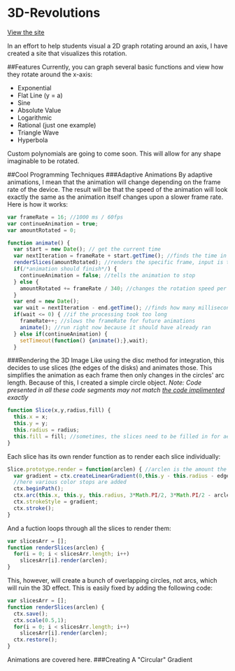 # 3D-Revolutions
[View the site](http://nick-mazuk.github.io/3D-Revolutions)

In an effort to help students visual a 2D graph rotating around an axis, I have created a site that visualizes this rotation.

##Features
Currently, you can graph several basic functions and view how they rotate around the x-axis:
- Exponential
- Flat Line (y = a)
- Sine
- Absolute Value
- Logarithmic
- Rational (just one example)
- Triangle Wave
- Hyperbola

Custom polynomials are going to come soon. This will allow for any shape imaginable to be rotated.

##Cool Programming Techniques
###Adaptive Animations
By adaptive animations, I mean that the animation will change depending on the frame rate of the device. The result will be that the speed of the animation will look exactly the same as the animation itself changes upon a slower frame rate. Here is how it works:

```javascript
var frameRate = 16; //1000 ms / 60fps
var continueAnimation = true;
var amountRotated = 0;

function animate() {
  var start = new Date(); // get the current time
  var nextIteration = frameRate + start.getTime(); //finds the time in the future which this should run again
  renderSlices(amountRotated); //renders the specific frame, input is the arc length
  if(/*animation should finish*/) {
    continueAnimation = false; //tells the animation to stop
  } else {
    amountRotated += frameRate / 340; //changes the rotation speed per frame based on the frameRate
  }
  var end = new Date();
  var wait = nextIteration - end.getTime(); //finds how many milliseconds until the next run
  if(wait <= 0) { //if the processing took too long
    frameRate++; //slows the frameRate for future animations
    animate(); //run right now because it should have already ran
  } else if(continueAnimation) {
    setTimeout(function() {animate();},wait);
  }
```

###Rendering the 3D Image
Like using the disc method for integration, this decides to use slices (the edges of the disks) and animates those. This simplifies the animation as each frame then only changes in the circles' arc length. Because of this, I created a simple circle object. *Note: Code presented in all these code segments may not match [the code implimented](https://github.com/Nick-Mazuk/3D-Revolutions/blob/gh-pages/rotate.js) exactly*
```javascript
function Slice(x,y,radius,fill) {
  this.x = x;
  this.y = y;
  this.radius = radius;
  this.fill = fill; //sometimes, the slices need to be filled in for aesthetic purposes
}
```
Each slice has its own render function as to render each slice individually:
```javascript
Slice.prototype.render = function(arclen) { //arclen is the amount the arc is rotated
  var gradient = ctx.createLinearGradient(0,this.y - this.radius - edge,0,this.y + this.radius + edge); //creates the gradient
  //here various color stops are added
  ctx.beginPath();
  ctx.arc(this.x, this.y, this.radius, 3*Math.PI/2, 3*Math.PI/2 - arclen, true); //draws the arc
  ctx.strokeStyle = gradient;
  ctx.stroke();
}
```
And a fuction loops through all the slices to render them:
```javascript
var slicesArr = [];
function renderSlices(arclen) {
  for(i = 0; i < slicesArr.length; i++)
    slicesArr[i].render(arclen);
}
```
This, however, will create a bunch of overlapping circles, not arcs, which will ruin the 3D effect. This is easily fixed by adding the following code:
```javascript
var slicesArr = [];
function renderSlices(arclen) {
  ctx.save();
  ctx.scale(0.5,1);
  for(i = 0; i < slicesArr.length; i++)
    slicesArr[i].render(arclen);
  ctx.restore();
}
```
Animations are covered here.
###Creating A "Circular" Gradient
